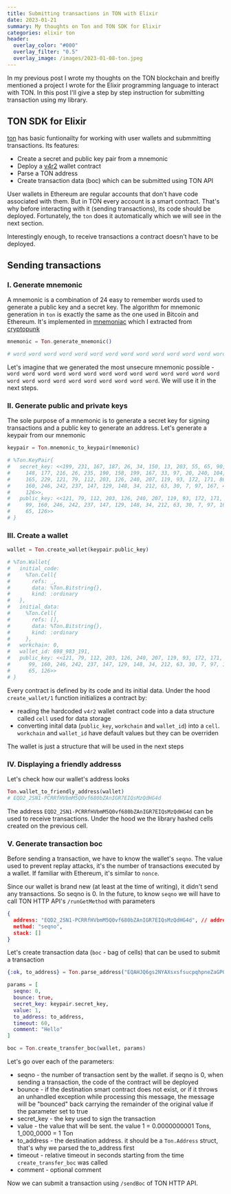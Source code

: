 ```yaml
---
title: Submitting transactions in TON with Elixir
date: 2023-01-21
summary: My thoughts on Ton and TON SDK for Elixir
categories: elixir ton
header:
  overlay_color: "#000"
  overlay_filter: "0.5"
  overlay_image: /images/2023-01-08-ton.jpeg
---
```


In my previous post I wrote my thoughts on the TON blockchain and breifly mentioned a project I wrote for the Elixir programming language to interact with TON. In this post I'll give a step by step instruction for submitting transaction using my library.

## TON SDK for Elixir

[ton](https://github.com/ayrat555/ton) has basic funtionailty for working with user wallets and submmitting transactions. Its features:

- Create a secret and public key pair from a mnemonic
- Deploy a [v4r2](https://ton.org/docs/participate/wallets/contracts#wallet-v4) wallet contract
- Parse a TON address
- Create transaction data (boc) which can be submitted using TON API

User wallets in Ethereum are regular accounts that don't have code associated with them. But in TON every account is a smart contract. That's why before interacting with it (sending transactions), its code should be deployed. Fortunately, the `ton` does it automatically which we will see in the next section.

Interestingly enough, to receive transactions a contract doesn't have to be deployed.


## Sending transactions

### I. Generate mnemonic

A mnemonic is a combination of 24 easy to remember words used to generate a public key and a secret key. The algorithm for mnemonic generation in `ton` is exactly the same as the one used in Bitcoin and Ethereum. It's implemented in [mnemoniac](https://github.com/ayrat555/mnemoniac) which I extracted from [cryptopunk](/elixir/cryptopunk/)

```elixir
mnemonic = Ton.generate_mnemonic()

# word word word word word word word word word word word word word word word word word word word word word word word word
```

Let's imagine that we generated the most unsecure mnemonic possible - `word word word word word word word word word word word word word word word word word word word word word word word word`. We will use it in the next steps.

### II. Generate public and private keys

The sole purpose of a mnemonic is to generate a secret key for signing transactions and a public key to generate an address. Let's generate a keypair from our mnemonic

```elixir
keypair = Ton.mnemonic_to_keypair(mnemonic)

# %Ton.KeyPair{
#   secret_key: <<199, 231, 167, 187, 26, 34, 150, 13, 203, 55, 65, 90, 35, 178,
#     148, 177, 216, 26, 235, 190, 158, 199, 167, 33, 97, 20, 240, 104, 216, 49,
#     165, 229, 121, 79, 112, 203, 126, 240, 207, 119, 93, 172, 171, 86, 251, 99,
#     160, 246, 242, 237, 147, 129, 148, 34, 212, 63, 30, 7, 97, 167, 42, 234, 65,
#     126>>,
#   public_key: <<121, 79, 112, 203, 126, 240, 207, 119, 93, 172, 171, 86, 251,
#     99, 160, 246, 242, 237, 147, 129, 148, 34, 212, 63, 30, 7, 97, 167, 42, 234,
#     65, 126>>
# }
```

### III. Create a wallet

```elixir
wallet = Ton.create_wallet(keypair.public_key)

# %Ton.Wallet{
#   initial_code:
#     %Ton.Cell{
#       refs: _,
#       data: %Ton.Bitstring{},
#       kind: :ordinary
#   },
#   initial_data:
#     %Ton.Cell{
#       refs: [],
#       data: %Ton.Bitstring{},
#       kind: :ordinary
#     },
#   workchain: 0,
#   wallet_id: 698_983_191,
#   public_key: <<121, 79, 112, 203, 126, 240, 207, 119, 93, 172, 171, 86, 251,
#      99, 160, 246, 242, 237, 147, 129, 148, 34, 212, 63, 30, 7, 97, 167, 42, 234,
#      65, 126>>
# }
```

Every contract is defined by its code and its initial data. Under the hood  `create_wallet/1` function initializes a contract by:

- reading the hardcoded `v4r2` wallet contract code into a data structure called `cell` used for data storage
- converting inital data (`public_key`, `workchain` and `wallet_id`) into a `cell`. `workchain` and `wallet_id` have default values but they can be overriden

The wallet is just a structure that will be used in the next steps

### IV. Displaying a friendly addresss

Let's check how our wallet's address looks

```elixir
Ton.wallet_to_friendly_address(wallet)
# EQD2_2SN1-PCRRfHVbmM5Q0vf680bZAnIGR7EIQsMzQdHG4d
```

The address `EQD2_2SN1-PCRRfHVbmM5Q0vf680bZAnIGR7EIQsMzQdHG4d` can be used to receive transactions. Under the hood we the library hashed cells created on the previous cell.

### V. Generate transaction boc

Before sending a transaction, we have to know the wallet's `seqno`. The value used to prevent replay attacks, it's the number of transactions executed by a wallet. If familiar with Ethereum, it's similar to `nonce`.

Since our wallet is brand new (at least at the time of writing), it didn't send any transactions. So seqno is 0. In the future, to know `seqno` we will have to call TON HTTP API's `/runGetMethod` with parameters

```json
{
  address: "EQD2_2SN1-PCRRfHVbmM5Q0vf680bZAnIGR7EIQsMzQdHG4d", // address
  method: "seqno",
  stack: []
}
```


Let's create transaction data (`boc` - bag of cells) that can be used to submit a transaction

```elixir
{:ok, to_address} = Ton.parse_address("EQAHJQ6gs2NYAXsxsfsucpqhpneZaGP0qCdu9lCEzysMGzst")

params = [
  seqno: 0,
  bounce: true,
  secret_key: keypair.secret_key,
  value: 1,
  to_address: to_address,
  timeout: 60,
  comment: "Hello"
]

boc = Ton.create_transfer_boc(wallet, params)
```

Let's go over each of the parameters:

- seqno - the number of transaction sent by the wallet. if seqno is 0, when sending a transaction, the code of the contract will be deployed
- bounce - if the destination smart contract does not exist, or if it throws an unhandled exception while processing this message, the message will be "bounced" back carrying the remainder of the original value if the parameter set to true
- secret_key - the key used to sign the transaction
- value - the value that will be sent. the value 1 = 0.0000000001 Tons, 1_000_0000 = 1 Ton
- to_address - the destination address. it should be a `Ton.Address` struct, that's why we parsed the to_address first
- timeout - relative timeout in seconds starting from the time `create_transfer_boc` was called
- comment - optional comment

Now we can submit a transaction using `/sendBoc` of TON HTTP API.
